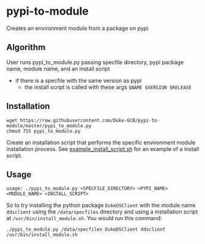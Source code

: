 # pypi-to-module
Creates an environment module from a package on pypi

## Algorithm
User runs pypi_to_module.py passing specfile directory, pypi package name, module name, and an install script
- if there is a specfile with the same version as pypi
  - the install script is called with these args `$NAME $VERSION $RELEASE`



## Installation
```
wget https://raw.githubusercontent.com/Duke-GCB/pypi-to-module/master/pypi_to_module.py
chmod 755 pypi_to_module.py
```

Create an installation script that performs the specific environment module installation process.
See [example_install_script.sh](https://github.com/Duke-GCB/pypi-to-module/blob/master/example_install_script.sh) for an example of a install script. 




## Usage
```
usage: ./pypi_to_module.py <SPECFILE_DIRECTORY> <PYPI_NAME> <MODULE_NAME> <INSTALL_SCRIPT>
```
So to try installing the python package `DukeDSClient` with the module name `ddsclient` using the `/data/specfiles` directory and using a installation script at `/usr/bin/install_module.sh`. You would run this command:
```
./pypi_to_module.py /data/specfiles DukeDSClient ddsclient /usr/bin/install_module.sh
```

